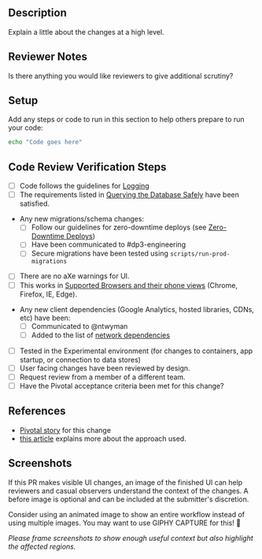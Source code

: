 ## Description

Explain a little about the changes at a high level.

## Reviewer Notes

Is there anything you would like reviewers to give additional scrutiny?

## Setup

Add any steps or code to run in this section to help others prepare to run your code:

```sh
echo "Code goes here"
```

## Code Review Verification Steps

* [ ] Code follows the guidelines for [Logging](../../docs/backend.md#logging)
* [ ] The requirements listed in
 [Querying the Database Safely](../../docs/backend.md#querying-the-database-safely)
 have been satisfied.
* Any new migrations/schema changes:
  * [ ] Follow our guidelines for zero-downtime deploys (see [Zero-Downtime Deploys](../../docs/database.md#zero-downtime-migrations))
  * [ ] Have been communicated to #dp3-engineering
  * [ ] Secure migrations have been tested using `scripts/run-prod-migrations`
* [ ] There are no aXe warnings for UI.
* [ ] This works in [Supported Browsers and their phone views](../../docs/adr/0016-Browser-Support.md) (Chrome, Firefox, IE, Edge).
* Any new client dependencies (Google Analytics, hosted libraries, CDNs, etc) have been:
  * [ ] Communicated to @ntwyman
  * [ ] Added to the list of [network dependencies](https://github.com/transcom/mymove#client-network-dependencies)
* [ ] Tested in the Experimental environment (for changes to containers, app startup, or connection to data stores)
* [ ] User facing changes have been reviewed by design.
* [ ] Request review from a member of a different team.
* [ ] Have the Pivotal acceptance criteria been met for this change?

## References

* [Pivotal story](tbd) for this change
* [this article](tbd) explains more about the approach used.

## Screenshots

If this PR makes visible UI changes, an image of the finished UI can help reviewers and casual
observers understand the context of the changes. A before image is optional and
can be included at the submitter's discretion.

Consider using an animated image to show an entire workflow instead of using multiple images. You may want to use GIPHY CAPTURE for this! 📸

_Please frame screenshots to show enough useful context but also highlight the affected regions._

